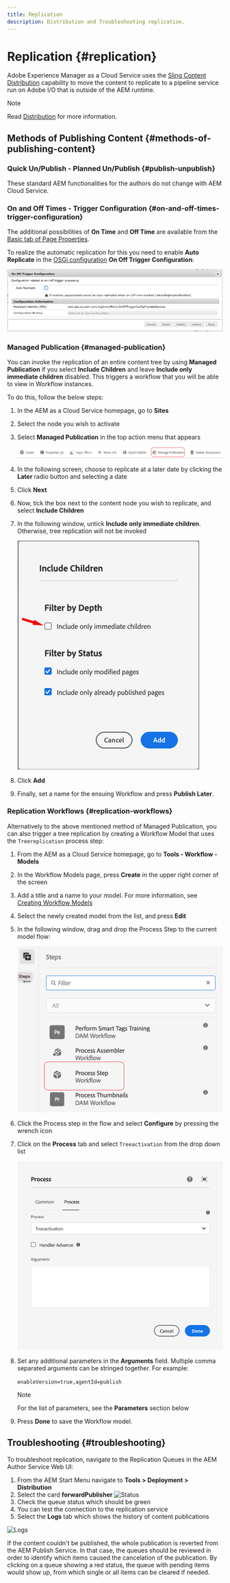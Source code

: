 ```yaml
---
title: Replication
description: Distribution and Troubleshooting replication.
---
```


# Replication {#replication}

Adobe Experience Manager as a Cloud Service  uses the [Sling Content Distribution](https://sling.apache.org/documentation/bundles/content-distribution.html) capability to move the content to replicate to a pipeline service run on Adobe I/O that is outside of the AEM runtime. 

>[!NOTE]
>
>Read [Distribution](/help/core-concepts/architecture.md#content-distribution) for more information.

## Methods of Publishing Content {#methods-of-publishing-content}

### Quick Un/Publish - Planned Un/Publish {#publish-unpublish}

These standard AEM functionalities for the authors do not change with AEM Cloud Service.

### On and Off Times - Trigger Configuration {#on-and-off-times-trigger-configuration}

The additional possibilities of **On Time** and **Off Time** are available from the [Basic tab of Page Properties](/help/sites-cloud/authoring/fundamentals/page-properties.md#basic).

To realize the automatic replication for this you need to enable **Auto Replicate** in the [OSGi configuration](/help/implementing/deploying/configuring-osgi.md) **On Off Trigger Configuration**: 

   ![OSGi On Off Trigger Configuration](/help/operations/assets/replication-on-off-trigger.png)

### Managed Publication {#managed-publication}

You can invoke the replication of an entire content tree by using **Managed Publication** if you select **Include Children** and leave **Include only immediate children** disabled. This triggers a workflow that you will be able to view in Workflow instances.

To do this, follow the below steps:

1. In the AEM as a Cloud Service homepage, go to **Sites**
1. Select the node you wish to activate
1. Select **Managed Publication** in the top action menu that appears
   
   ![Managed Publication](/help/operations/assets/managed.png)

1. In the following screen, choose to replicate at a later date by clicking the **Later** radio button and selecting a date
1. Click **Next**
1. Now, tick the box next to the content node you wish to replicate, and select **Include Children**
1. In the following window, untick **Include only immediate children**. Otherwise, tree replication will not be invoked
   
   ![Immediate Children](/help/operations/assets/immediatechildren.png)

1. Click **Add**
1. Finally, set a name for the ensuing Workflow and press **Publish Later**.

### Replication Workflows {#replication-workflows}

Alternatively to the above mentioned method of Managed Publication, you can also trigger a tree replication by creating a Workflow Model that uses the `Treereplication` process step:

1. From the AEM as a Cloud Service homepage, go to **Tools - Workflow - Models**
1. In the Workflow Models page, press **Create** in the upper right corner of the screen
1. Add a title and a name to your model. For more information, see [Creating Workflow Models](https://experienceleague.adobe.com/docs/experience-manager-65/developing/extending-aem/extending-workflows/workflows-models.html)
1. Select the newly created model from the list, and press **Edit**
1. In the following window, drag and drop the Process Step to the current model flow:
   
   ![Process Step](/help/operations/assets/processstep.png)

1. Click the Process step in the flow and select **Configure** by pressing the wrench icon
1. Click on the **Process** tab and select `Treeactivation` from the drop down list
   
   ![Treeactivation](/help/operations/assets/treeactivation.png)

1. Set any additional parameters in the **Arguments** field. Multiple comma separated arguments can be stringed together. For example:
   
   ```enableVersion=true,agentId=publish```

   >[!NOTE]
   >
   >For the list of parameters, see the **Parameters** section below

1. Press **Done** to save the Workflow model.


## Troubleshooting {#troubleshooting}

To troubleshoot replication, navigate to the Replication Queues in the AEM Author Service Web UI:

1. From the AEM Start Menu navigate to **Tools > Deployment > Distribution**
2. Select the card **forwardPublisher**
![Status](assets/status.png "Status")
3. Check the queue status which should be green
4. You can test the connection to the replication service
5. Select the **Logs** tab which shows the history of content publications

![Logs](assets/logs.png "Logs")

If the content couldn't be published, the whole publication is reverted from the AEM Publish Service.
In that case, the queues should be reviewed in order to identify which items caused the cancelation of the publication. By clicking on a queue showing a red status, the queue with pending items would show up, from which single or all items can be cleared if needed.
